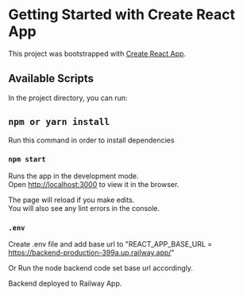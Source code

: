 # Getting Started with Create React App

This project was bootstrapped with [Create React App](https://github.com/facebook/create-react-app).

## Available Scripts

In the project directory, you can run:

## `npm or yarn install`

Run this command in order to install dependencies

### `npm start`

Runs the app in the development mode.\
Open [http://localhost:3000](http://localhost:3000) to view it in the browser.

The page will reload if you make edits.\
You will also see any lint errors in the console.

### `.env`
Create .env file and add base url to "REACT_APP_BASE_URL = https://backend-production-399a.up.railway.app/"

Or Run the node backend code set base url accordingly.

Backend deployed to Railway App.

